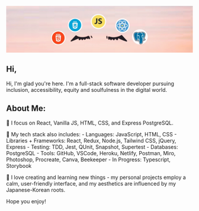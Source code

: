 ![Mira-Kine-Banner](./github.JPG)

## Hi,

Hi, I'm glad you're here. I'm a full-stack software developer pursuing inclusion, accessibility, equity and soulfulness in the digital world.

## About Me:

 🌸 I focus on React, Vanilla JS, HTML, CSS, and Express PostgreSQL.

 🌸 My tech stack also includes:
    - Languages: JavaScript, HTML, CSS
    - Libraries + Frameworks: React, Redux, Node.js, Tailwind CSS, jQuery, Express
    - Testing: TDD, Jest, QUnit, Snapshot, Supertest
    - Databases: PostgreSQL
    - Tools: GitHub, VSCode, Heroku, Netlify, Postman, Miro, Photoshop, Procreate, Canva, Beekeeper
    - In Progress: Typescript, Storybook

 🌸 I love creating and learning new things - my personal projects employ a calm, user-friendly interface, and my aesthetics are influenced by my Japanese-Korean roots. 
 
Hope you enjoy!

